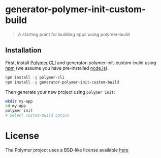 # generator-polymer-init-custom-build
> A starting point for building apps using polymer-build

## Installation

First, install [Polymer CLI](https://www.polymer-project.org/1.0/docs/tools/polymer-cli) and generator-polymer-init-custom-build using [npm](https://www.npmjs.com/) (we assume you have pre-installed [node.js](https://nodejs.org/)).

```bash
npm install -g polymer-cli
npm install -g generator-polymer-init-custom-build
```

Then generate your new project using `polymer init`:

```bash
mkdir my-app
cd my-app
polymer init
# Select custom-build option
```

# License

The Polymer project uses a BSD-like license available [here](./LICENSE.txt)